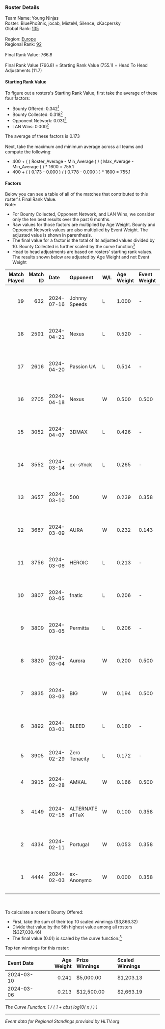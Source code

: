 ### Roster Details<br />
Team Name: Young Ninjas<br />
Roster: BluePho3nix, jocab, MisteM, Silence, xKacpersky<br />
Global Rank: [135](../standings_global.md)<br />
<br />
Region: [Europe]( ../standings_europe.md)<br />
Regional Rank: [92]( ../standings_europe.md)<br />
<br />
Final Rank Value:  766.8<br />
<br />
Final Rank Value (766.8) = Starting Rank Value (755.1) + Head To Head Adjustments (11.7)<br />

#### Starting Rank Value<br />
To figure out a rosters's Starting Rank Value, first take the average of these four factors:<br />
- Bounty Offered: 0.342[<sup>1</sup>](#table2)
- Bounty Collected: 0.318[<sup>2</sup>](#table1)
- Opponent Network: 0.031[<sup>2</sup>](#table1)
- LAN Wins: 0.000[<sup>2</sup>](#table1)

The average of these factors is 0.173<br />
<br />
Next, take the maximum and minimum average across all teams and compute the following:<br />
- 400 + ( ( Roster_Average - Min_Average ) / ( Max_Average - Min_Average ) ) * 1600 = 755.1
- 400 + ( ( 0.173 - 0.000 ) / ( 0.778 - 0.000 ) ) * 1600 = 755.1


#### Factors<br />
Below you can see a table of all of the matches that contributed to this roster's Final Rank Value.<br />
Note:<br />

- For Bounty Collected, Opponent Network, and LAN Wins, we consider only the ten best results over the past 6 months.
- Raw values for those factors are multiplied by Age Weight. Bounty and Opponent Network values are also multiplied by Event Weight. The adjusted value is shown in parenthesis.
- The final value for a factor is the total of its adjusted values divided by 10. Bounty Collected is further scaled by the curve function[<sup>3</sup>](#curveFunction)
- Head to head adjustments are based on rosters' starting rank values. The results shown below are adjusted by Age Weight and not Event Weight
<span id="table1"></span><br />


| Match Played | Match ID | Date       | Opponent        | W/L | Age Weight | Event Weight | Bounty Collected | Opponent Network | LAN Wins  | H2H Adj. | Roster                                          |
| -: | -: | :- | :- | :- | :- | :- | :- | :- | :- | -: | :- |
|           19 |      632 | 2024-07-16 | Johnny Speeds   | L   | 1.000      | -            | -                | -                | -         |    -2.16 | BluePho3nix, jocab, MisteM, Silence, xKacpersky |
|           18 |     2591 | 2024-04-21 | Nexus           | L   | 0.520      | -            | -                | -                | -         |    -6.29 | bobeksde, jocab, MisteM, Silence, xKacpersky    |
|           17 |     2616 | 2024-04-20 | Passion UA      | L   | 0.514      | -            | -                | -                | -         |    -3.09 | bobeksde, jocab, MisteM, Silence, xKacpersky    |
|           16 |     2705 | 2024-04-18 | Nexus           | W   | 0.500      | 0.500        | 0.014 (0.003)    | 0.504 (0.126)    | 0 (0.000) |     9.76 | bobeksde, jocab, MisteM, Silence, xKacpersky    |
|           15 |     3052 | 2024-04-07 | 3DMAX           | L   | 0.426      | -            | -                | -                | -         |    -0.09 | BluePho3nix, jocab, MisteM, Silence, xKacpersky |
|           14 |     3552 | 2024-03-14 | ex-sYnck        | L   | 0.265      | -            | -                | -                | -         |    -6.87 | BluePho3nix, dex, maxster, MisteM, Silence      |
|           13 |     3657 | 2024-03-10 | 500             | W   | 0.239      | 0.358        | 0.001 (0.000)    | 0.126 (0.011)    | 0 (0.000) |     3.49 | BluePho3nix, jocab, maxster, MisteM, Silence    |
|           12 |     3687 | 2024-03-09 | AURA            | W   | 0.232      | 0.143        | 0.000 (0.000)    | 0.011 (0.000)    | 0 (0.000) |     1.33 | BluePho3nix, jocab, maxster, MisteM, Silence    |
|           11 |     3756 | 2024-03-06 | HEROIC          | L   | 0.213      | -            | -                | -                | -         |    -0.07 | BluePho3nix, jocab, maxster, MisteM, Silence    |
|           10 |     3807 | 2024-03-05 | fnatic          | L   | 0.206      | -            | -                | -                | -         |    -0.23 | BluePho3nix, jocab, maxster, MisteM, Silence    |
|            9 |     3809 | 2024-03-05 | Permitta        | L   | 0.206      | -            | -                | -                | -         |    -1.84 | BluePho3nix, jocab, maxster, MisteM, Silence    |
|            8 |     3820 | 2024-03-04 | Aurora          | W   | 0.200      | 0.500        | 0.431 (0.043)    | 0.798 (0.080)    | 0 (0.000) |     6.25 | BluePho3nix, jocab, maxster, MisteM, Silence    |
|            7 |     3835 | 2024-03-03 | BIG             | W   | 0.194      | 0.500        | 0.132 (0.013)    | 0.299 (0.029)    | 0 (0.000) |     5.70 | BluePho3nix, jocab, maxster, MisteM, Silence    |
|            6 |     3892 | 2024-03-01 | BLEED           | L   | 0.180      | -            | -                | -                | -         |    -1.36 | BluePho3nix, jocab, maxster, MisteM, Silence    |
|            5 |     3905 | 2024-02-29 | Zero Tenacity   | L   | 0.172      | -            | -                | -                | -         |    -0.72 | BluePho3nix, jocab, MisteM, REZ, Silence        |
|            4 |     3915 | 2024-02-28 | AMKAL           | W   | 0.166      | 0.500        | 0.132 (0.011)    | 0.482 (0.040)    | 0 (0.000) |     4.72 | BluePho3nix, maxster, MisteM, REZ, Silence      |
|            3 |     4149 | 2024-02-18 | ALTERNATE aTTaX | W   | 0.100      | 0.358        | 0.032 (0.001)    | 0.563 (0.020)    | 0 (0.000) |     2.52 | BluePho3nix, jocab, maxster, MisteM, Silence    |
|            2 |     4334 | 2024-02-11 | Portugal        | W   | 0.053      | 0.358        | 0.003 (0.000)    | 0.122 (0.002)    | 0 (0.000) |     0.69 | BluePho3nix, jocab, maxster, MisteM, Silence    |
|            1 |     4444 | 2024-02-03 | ex-Anonymo      | W   | 0.000      | 0.358        | 0.000 (0.000)    | 0.003 (0.000)    | 0 (0.000) |     0.00 | BluePho3nix, jocab, maxster, MisteM, Silence    |

<br />
<span id="table2"></span><br />
To calculate a roster's Bounty Offered:<br />

- First, take the sum of their top 10 scaled winnings ($3,866.32)
- Divide that value by the 5th highest value among all rosters ($327,030.46)
- The final value (0.01) is scaled by the curve function.[<sup>3</sup>](#curveFunction)

Top ten winnings for this roster:<br />

| Event Date | Age Weight | Prize Winnings | Scaled Winnings |
| :- | -: | :- | :- |
| 2024-03-10 |      0.241 | $5,000.00      | $1,203.13       |
| 2024-03-06 |      0.213 | $12,500.00     | $2,663.19       |


<span id="curveFunction"></span>_The Curve Function: 1 / ( 1 + abs( log10( x ) ) )_<br />

---
_Event data for Regional Standings provided by HLTV.org_<br />
